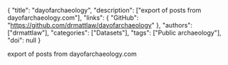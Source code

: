 {
  "title": "dayofarchaeology",
  "description": ["export of posts from dayofarchaeology.com"],
  "links": {
    "GitHub": "https://github.com/drmattlaw/dayofarchaeology"
  },
  "authors": ["drmattlaw"],
  "categories": ["Datasets"],
  "tags": ["Public archaeology"],
  "doi": null
}

<!-- Generated by csv2md.R – do not edit by hand -->

export of posts from dayofarchaeology.com